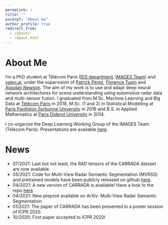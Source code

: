 ```yaml
---
permalink: /
title: ""
excerpt: "About me"
author_profile: true
redirect_from: 
  - /about/
  - /about.html
---
```


About Me
======

I’m a PhD student at Télécom Paris ([IDS department](https://www.telecom-paris.fr/en/the-school/teaching-research-departments/image-data-signal), [IMAGES Team](https://images.telecom-paristech.fr/)) and [valeo.ai](https://www.valeo.com/en/valeo-ai/), under the supervision of [Patrick Pérez](https://ptrckprz.github.io/), [Florence Tupin](https://perso.telecom-paristech.fr/tupin/) and [Alasdair Newson](https://sites.google.com/site/alasdairnewson/). The aim of my work is to use and adapt deep neural network architectures for scene understanding using automotive radar data and multi-sensor fusion.
I graduated from M.Sc. Machine Learning and Big Data at [Télécom Paris](https://www.telecom-paris.fr/) in 2018, M.Sc. (1 and 2) in Statistical Modelling at [Paris Panthéon Sorbonne University](https://www.pantheonsorbonne.fr/) in 2016 and B.S. in Applied Mathematics at [Paris Diderot University](https://formations.univ-paris-diderot.fr/fr/index.html) in 2014.

I co-organize the Deep Learning Working Group of the IMAGES Team (Télécom Paris). Presentations are available [here](https://dlwgtelecomparis.github.io/).


News
======
- 07/2021: Last but not least, the RAD tensors of the CARRADA dataset are now available. 
- 05/2021: Code for Multi-View Radar Semantic Segmentation (MVRSS) and pretrained models have been publicly released on github [here](https://github.com/valeoai/MVRSS).
- 04/2021: A new version of CARRADA is available! Have a look to the repo [here](https://github.com/valeoai/carrada_dataset).
- 04/2021: New preprint available on ArXiv: Multi-View Radar Semantic Segmentation.
- 01/2021: The paper of CARRADA has been presented in a poster session of ICPR 2020.
- 10/2020: First paper accepted to ICPR 2020!


